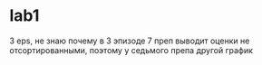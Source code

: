 # lab1
3 eps, не знаю почему в 3 эпизоде 7 преп выводит оценки не отсортированными, поэтому у седьмого препа другой график

